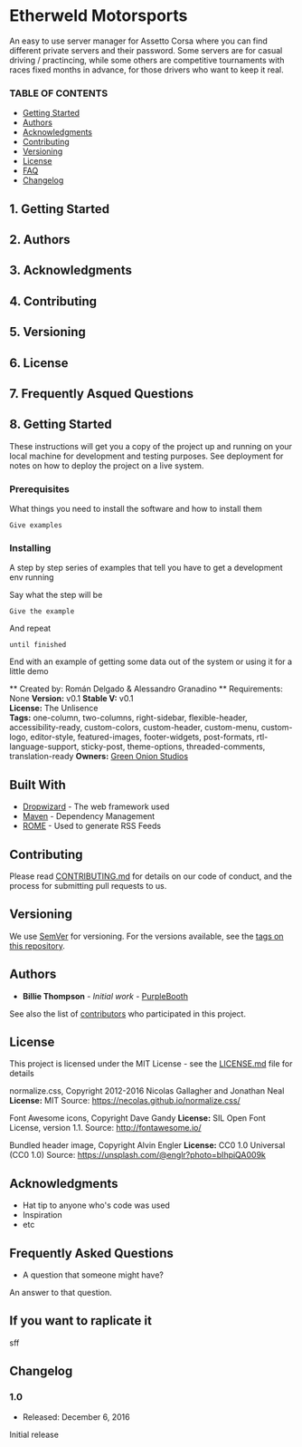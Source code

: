 
# Etherweld Motorsports
An easy to use server manager for Assetto Corsa where you can find different private servers and their password.
Some servers are for casual driving / practincing, while some others are competitive tournaments with races fixed months in advance, for those drivers who want to keep it real.

### TABLE OF CONTENTS

* [Getting Started](#1)
* [Authors](#2)
* [Acknowledgments](#3)
* [Contributing](#4)
* [Versioning](#5)
* [License](#6)
* [FAQ](#7)
* [Changelog](#8)

<a name="1"></a>
## 1. Getting Started

<a name="2"></a>
## 2. Authors

<a name="3"></a>
## 3. Acknowledgments

<a name="4"></a>
## 4. Contributing

<a name="5"></a>
## 5. Versioning

<a name="6"></a>
## 6. License

<a name="7"></a>
## 7. Frequently Asqued Questions

<a name="8"></a>
## 8. Getting Started

These instructions will get you a copy of the project up and running on your local machine for development and testing purposes. See deployment for notes on how to deploy the project on a live system.

### Prerequisites

What things you need to install the software and how to install them

```
Give examples
```

### Installing

A step by step series of examples that tell you have to get a development env running

Say what the step will be

```
Give the example
```

And repeat

```
until finished
```

End with an example of getting some data out of the system or using it for a little demo




** Created by: Román Delgado & Alessandro Granadino
** Requirements: None
**Version:** v0.1
**Stable V:** v0.1  
**License:** The Unlisence   
**Tags:** one-column, two-columns, right-sidebar, flexible-header, accessibility-ready, custom-colors, custom-header, custom-menu, custom-logo, editor-style, featured-images, footer-widgets, post-formats, rtl-language-support, sticky-post, theme-options, threaded-comments, translation-ready
**Owners:** [Green Onion Studios](https://greenonionstudios.github.io)





## Built With

* [Dropwizard](http://www.dropwizard.io/1.0.2/docs/) - The web framework used
* [Maven](https://maven.apache.org/) - Dependency Management
* [ROME](https://rometools.github.io/rome/) - Used to generate RSS Feeds

## Contributing

Please read [CONTRIBUTING.md](https://gist.github.com/PurpleBooth/b24679402957c63ec426) for details on our code of conduct, and the process for submitting pull requests to us.

## Versioning

We use [SemVer](http://semver.org/) for versioning. For the versions available, see the [tags on this repository](https://github.com/your/project/tags). 

## Authors

* **Billie Thompson** - *Initial work* - [PurpleBooth](https://github.com/PurpleBooth)

See also the list of [contributors](https://github.com/your/project/contributors) who participated in this project.

## License

This project is licensed under the MIT License - see the [LICENSE.md](LICENSE.md) file for details


normalize.css, Copyright 2012-2016 Nicolas Gallagher and Jonathan Neal
**License:** MIT
Source: https://necolas.github.io/normalize.css/

Font Awesome icons, Copyright Dave Gandy
**License:** SIL Open Font License, version 1.1.
Source: http://fontawesome.io/

Bundled header image, Copyright Alvin Engler
**License:** CC0 1.0 Universal (CC0 1.0)
Source: https://unsplash.com/@englr?photo=bIhpiQA009k

## Acknowledgments

* Hat tip to anyone who's code was used
* Inspiration
* etc


## Frequently Asked Questions

* A question that someone might have?
 
An answer to that question.

## If you want to raplicate it
sff

## Changelog

### 1.0
* Released: December 6, 2016

Initial release
